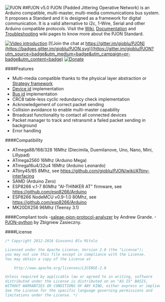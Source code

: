 
![PJON](http://www.gioblu.com/PJON/PJON-github-header-tiny.png)
##PJON v5.0
PJON (Padded Jittering Operative Network) is an Arduino compatible, multi-master, multi-media communications bus system. It proposes a Standard and it is designed as a framework for digital communication. It is a valid alternative to i2c, 1-Wire, Serial and other Arduino compatible protocols. Visit the [Wiki](https://github.com/gioblu/PJON/wiki), [Documentation](https://github.com/gioblu/PJON/wiki/Documentation) and [Troubleshooting](https://github.com/gioblu/PJON/wiki/Troubleshooting) wiki pages to know more about the PJON Standard.

[![Video introduction](https://img.shields.io/badge/PJON-video%20introduction-blue.svg)](https://www.youtube.com/watch?v=vjc4ZF5own8)
[![Join the chat at https://gitter.im/gioblu/PJON](https://badges.gitter.im/gioblu/PJON.svg)](https://gitter.im/gioblu/PJON?utm_source=badge&utm_medium=badge&utm_campaign=pr-badge&utm_content=badge) [![Donate](http://img.shields.io/paypal/donate.png?color=brightgreen)](https://www.paypal.me/PJON)

####Features
- Multi-media compatible thanks to the physical layer abstraction or [Strategy framework](https://github.com/gioblu/PJON/wiki/Strategies)
- [Device id](https://github.com/gioblu/PJON/wiki) implementation   
- [Bus id](https://github.com/gioblu/PJON/wiki) implementation
- CRC8 table-less cyclic redundancy check implementation
- Acknowledgement of correct packet sending
- Collision avoidance to enable multi-master capability
- Broadcast functionality to contact all connected devices
- Packet manager to track and retransmit a failed packet sending in background
- Error handling

####Compatibility
- ATmega88/168/328 16Mhz (Diecimila, Duemilanove, Uno, Nano, Mini, Lillypad)
- ATmega2560 16Mhz (Arduino Mega)
- ATmega16u4/32u4 16Mhz (Arduino Leonardo)
- ATtiny45/85 8Mhz, see https://github.com/gioblu/PJON/wiki/ATtiny-interfacing
- SAMD (Arduino Zero)
- ESP8266 v.1-7 80Mhz "AI-THINKER AT" firmware, see https://github.com/esp8266/Arduino
- ESP8266 NodeMCU v0.9-1.0 80Mhz, see https://github.com/esp8266/Arduino
- MK20DX256 96Mhz (Teensy 3.1)

####Compliant tools
-[saleae-pjon-protocol-analyzer](https://github.com/aperepel/saleae-pjon-protocol-analyzer) by Andrew Grande.
-[PJON-python](https://github.com/Girgitt/PJON-python) by Zbigniew Zasieczny.


####License

```cpp
/* Copyright 2012-2016 Giovanni Blu Mitolo

Licensed under the Apache License, Version 2.0 (the "License");
you may not use this file except in compliance with the License.
You may obtain a copy of the License at

    http://www.apache.org/licenses/LICENSE-2.0

Unless required by applicable law or agreed to in writing, software
distributed under the License is distributed on an "AS IS" BASIS,
WITHOUT WARRANTIES OR CONDITIONS OF ANY KIND, either express or implied.
See the License for the specific language governing permissions and
limitations under the License. */
```
